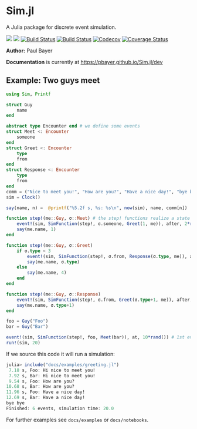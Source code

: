 # Sim.jl

A Julia package for discrete event simulation.

[![](https://img.shields.io/badge/docs-stable-blue.svg)](https://pbayer.github.io/Sim.jl/stable)
[![](https://img.shields.io/badge/docs-dev-blue.svg)](https://pbayer.github.io/Sim.jl/dev)
[![Build Status](https://travis-ci.com/pbayer/Sim.jl.svg?branch=master)](https://travis-ci.com/pbayer/Sim.jl)
[![Build Status](https://ci.appveyor.com/api/projects/status/github/pbayer/Sim.jl?svg=true)](https://ci.appveyor.com/project/pbayer/Sim-jl)
[![Codecov](https://codecov.io/gh/pbayer/Sim.jl/branch/master/graph/badge.svg)](https://codecov.io/gh/pbayer/Sim.jl)
[![Coverage Status](https://coveralls.io/repos/github/pbayer/Sim.jl/badge.svg?branch=master)](https://coveralls.io/github/pbayer/Sim.jl?branch=master)

**Author:** Paul Bayer

**Documentation** is currently at https://pbayer.github.io/Sim.jl/dev

## Example: Two guys meet

```julia
using Sim, Printf

struct Guy
    name
end

abstract type Encounter end # we define some events
struct Meet <: Encounter
    someone
end
struct Greet <: Encounter
    type
    from
end
struct Response <: Encounter
    type
    from
end
comm = ("Nice to meet you!", "How are you?", "Have a nice day!", "bye bye")
sim = Clock()

say(name, n) =  @printf("%5.2f s, %s: %s\n", now(sim), name, comm[n])

function step!(me::Guy, σ::Meet) # the step! functions realize a state machine
    event!(sim, SimFunction(step!, σ.someone, Greet(1, me)), after, 2*rand())
    say(me.name, 1)
end

function step!(me::Guy, σ::Greet)
    if σ.type < 3
        event!(sim, SimFunction(step!, σ.from, Response(σ.type, me)), after, 2*rand())
        say(me.name, σ.type)
    else
        say(me.name, 4)
    end
end

function step!(me::Guy, σ::Response)
    event!(sim, SimFunction(step!, σ.from, Greet(σ.type+1, me)), after, 2*rand())
    say(me.name, σ.type+1)
end

foo = Guy("Foo")
bar = Guy("Bar")

event!(sim, SimFunction(step!, foo, Meet(bar)), at, 10*rand()) # 1st event
run!(sim, 20)
```

If we source this code it will run a simulation:

```julia
julia> include("docs/examples/greeting.jl")
 7.18 s, Foo: Hi nice to meet you!
 7.92 s, Bar: Hi nice to meet you!
 9.54 s, Foo: How are you?
10.68 s, Bar: How are you?
11.96 s, Foo: Have a nice day!
12.69 s, Bar: Have a nice day!
bye bye
Finished: 6 events, simulation time: 20.0
```

For further examples see `docs/examples` or `docs/notebooks`.
